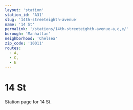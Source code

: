 ```yaml
---
layout: 'station'
station_id: 'A31'
slug: '14th-streeteighth-avenue'
name: '14 St'
permalink: '/stations/14th-streeteighth-avenue-a,c,e/'
borough: 'Manhattan'
neighborhood: 'Chelsea'
zip_code: '10011'
routes:
  - A,
  - C,
  - E
---
```

# 14 St

Station page for 14 St.

